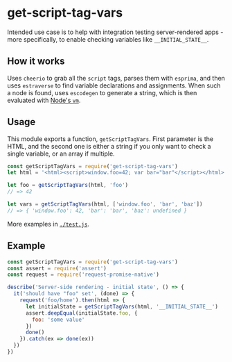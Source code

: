 # get-script-tag-vars

Intended use case is to help with integration testing server-rendered apps - more
specifically, to enable checking variables like `__INITIAL_STATE__`.

## How it works

Uses `cheerio` to grab all the `script` tags, parses them with `esprima`, and then
uses `estraverse` to find variable declarations and assignments. When such a node
is found, uses `escodegen` to generate a string, which is then evaluated with
[Node's `vm`](https://nodejs.org/api/vm.html).

## Usage

This module exports a function, `getScriptTagVars`. First parameter is the HTML,
and the second one is either a string if you only want to check a single variable,
or an array if multiple.

```js
const getScriptTagVars = require('get-script-tag-vars')
let html = '<html><script>window.foo=42; var bar="bar"</script></html>'

let foo = getScriptTagVars(html, 'foo')
// => 42

let vars = getScriptTagVars(html, ['window.foo', 'bar', 'baz'])
// => { 'window.foo': 42, 'bar': 'bar', 'baz': undefined }
```

More examples in [`./test.js`](./test.js).

## Example

```js
const getScriptTagVars = require('get-script-tag-vars')
const assert = require('assert')
const request = require('request-promise-native')

describe('Server-side rendering - initial state', () => {
  it('should have "foo" set', (done) => {
    request('foo/home').then(html => {
      let initialState = getScriptTagVars(html, '__INITIAL_STATE__')
      assert.deepEqual(initialState.foo, {
        foo: 'some value'
      })
      done()
    }).catch(ex => done(ex))
  })
})
```